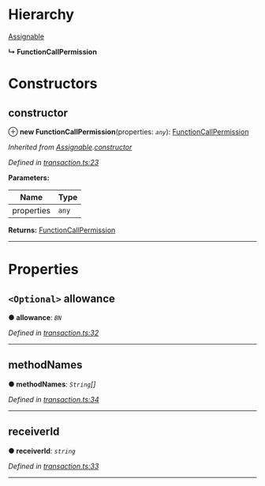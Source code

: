 

# Hierarchy

 [Assignable](_transaction_.assignable.md)

**↳ FunctionCallPermission**

# Constructors

<a id="constructor"></a>

##  constructor

⊕ **new FunctionCallPermission**(properties: *`any`*): [FunctionCallPermission](_transaction_.functioncallpermission.md)

*Inherited from [Assignable](_transaction_.assignable.md).[constructor](_transaction_.assignable.md#constructor)*

*Defined in [transaction.ts:23](https://github.com/nearprotocol/nearlib/blob/01b260c/src.ts/transaction.ts#L23)*

**Parameters:**

| Name | Type |
| ------ | ------ |
| properties | `any` |

**Returns:** [FunctionCallPermission](_transaction_.functioncallpermission.md)

___

# Properties

<a id="allowance"></a>

## `<Optional>` allowance

**● allowance**: *`BN`*

*Defined in [transaction.ts:32](https://github.com/nearprotocol/nearlib/blob/01b260c/src.ts/transaction.ts#L32)*

___
<a id="methodnames"></a>

##  methodNames

**● methodNames**: *`String`[]*

*Defined in [transaction.ts:34](https://github.com/nearprotocol/nearlib/blob/01b260c/src.ts/transaction.ts#L34)*

___
<a id="receiverid"></a>

##  receiverId

**● receiverId**: *`string`*

*Defined in [transaction.ts:33](https://github.com/nearprotocol/nearlib/blob/01b260c/src.ts/transaction.ts#L33)*

___

